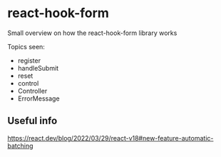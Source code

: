 # react-hook-form

Small overview on how the react-hook-form library works

Topics seen:

-   register
-   handleSubmit
-   reset
-   control
-   Controller
-   ErrorMessage

## Useful info

https://react.dev/blog/2022/03/29/react-v18#new-feature-automatic-batching
